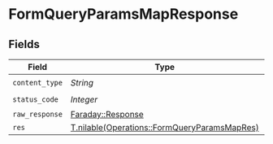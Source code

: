 # FormQueryParamsMapResponse


## Fields

| Field                                                                                            | Type                                                                                             | Required                                                                                         | Description                                                                                      |
| ------------------------------------------------------------------------------------------------ | ------------------------------------------------------------------------------------------------ | ------------------------------------------------------------------------------------------------ | ------------------------------------------------------------------------------------------------ |
| `content_type`                                                                                   | *String*                                                                                         | :heavy_check_mark:                                                                               | N/A                                                                                              |
| `status_code`                                                                                    | *Integer*                                                                                        | :heavy_check_mark:                                                                               | N/A                                                                                              |
| `raw_response`                                                                                   | [Faraday::Response](https://www.rubydoc.info/gems/faraday/Faraday/Response)                      | :heavy_minus_sign:                                                                               | N/A                                                                                              |
| `res`                                                                                            | [T.nilable(Operations::FormQueryParamsMapRes)](../../models/operations/formqueryparamsmapres.md) | :heavy_minus_sign:                                                                               | OK                                                                                               |